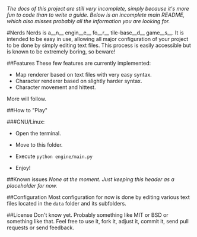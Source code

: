 _The docs of this project are still very incomplete, simply because it's more fun to code than to write a guide. Below is an incomplete main README, which also misses probably all the information you are looking for._

#Nerds
Nerds is a__n__ engin__e__ fo__r__ tile-base__d__ game__s__. It is intended to be easy in use, allowing all major configuration of your project to be done by simply editing text files. This process is easily accessible but is known to be extremely boring, so beware!

##Features
These few features are currently implemented:

* Map renderer based on text files with very easy syntax.
* Character renderer based on slightly harder syntax.
* Character movement and hittest.

More will follow.

##How to "Play"

###GNU/Linux:

* Open the terminal.

* Move to this folder.

* Execute `python engine/main.py`

* Enjoy!

##Known issues
_None at the moment. Just keeping this header as a placeholder for now._

##Configuration
Most configuration for now is done by editing various text files located in the `data` folder and its subfolders.

##License
Don't know yet. Probably something like MIT or BSD or something like that. Feel free to use it, fork it, adjust it, commit it, send pull requests or send feedback.
